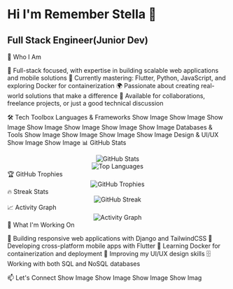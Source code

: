 # Hi I'm Remember Stella 👋

## Full Stack Engineer(Junior Dev)   

🚀 Who I Am

🔧 Full-stack focused, with expertise in building scalable web applications and mobile solutions
📱 Currently mastering: Flutter, Python, JavaScript, and exploring Docker for containerization
🌍 Passionate about creating real-world solutions that make a difference
🤝 Available for collaborations, freelance projects, or just a good technical discussion

🛠️ Tech Toolbox
Languages & Frameworks
Show Image
Show Image
Show Image
Show Image
Show Image
Show Image
Show Image
Databases & Tools
Show Image
Show Image
Show Image
Show Image
Design & UI/UX
Show Image
Show Image
📊 GitHub Stats
<div align="center">
  <img src="https://github-readme-stats.vercel.app/api?username=YourUsername&show_icons=true&theme=radical" alt="GitHub Stats" />
</div>
<div align="center">
  <img src="https://github-readme-stats.vercel.app/api/top-langs/?username=YourUsername&layout=compact&theme=radical" alt="Top Languages" />
</div>
🏆 GitHub Trophies
<div align="center">
  <img src="https://github-profile-trophy.vercel.app/?username=YourUsername&theme=radical&row=1&column=6" alt="GitHub Trophies" />
</div>
🔥 Streak Stats
<div align="center">
  <img src="https://github-readme-streak-stats.herokuapp.com/?user=YourUsername&theme=radical" alt="GitHub Streak" />
</div>
📈 Activity Graph
<div align="center">
  <img src="https://github-readme-activity-graph.vercel.app/graph?username=YourUsername&theme=react-dark" alt="Activity Graph" />
</div>
💼 What I'm Working On

🔨 Building responsive web applications with Django and TailwindCSS
📱 Developing cross-platform mobile apps with Flutter
🐳 Learning Docker for containerization and deployment
🎨 Improving my UI/UX design skills
🗄️ Working with both SQL and NoSQL databases

📫 Let's Connect
Show Image
Show Image
Show Image
Show Imag
